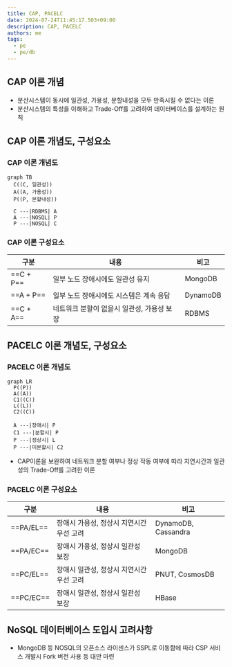 ```yaml
---
title: CAP, PACELC
date: 2024-07-24T11:45:17.503+09:00
description: CAP, PACELC
authors: me
tags: 
  - pe
  - pe/db
---
```


## CAP 이론 개념

- 분산시스템이 동시에 일관성, 가용성, 분할내성을 모두 만족시킬 수 없다는 이론
- 분산시스템의 특성을 이해하고 Trade-Off를 고려하여 데이터베이스를 설계하는 원칙

## CAP 이론 개념도, 구성요소

### CAP 이론 개념도

```mermaid
graph TB
  C((C, 일관성))
  A((A, 가용성))
  P((P, 분할내성))

  C ---|RDBMS| A
  A ---|NOSQL| P
  P ---|NOSQL| C
```

### CAP 이론 구성요소

| 구분 | 내용 | 비고 |
| --- | --- | --- |
| ==C + P== | 일부 노드 장애시에도 일관성 유지 | MongoDB |
| ==A + P== | 일부 노드 장애시에도 시스템은 계속 응답 | DynamoDB |
| ==C + A== | 네트워크 분할이 없을시 일관성, 가용성 보장 | RDBMS |

## PACELC 이론 개념도, 구성요소

### PACELC 이론 개념도

```mermaid
graph LR
  P((P))
  A((A))
  C1((C))
  L((L))
  C2((C))

  A ---|장애시| P
  C1 ---|분할시| P
  P ---|정상시| L
  P ---|미분할시| C2
```

- CAP이론을 보완하여 네트워크 분할 여부나 정상 작동 여부에 따라 지연시간과 일관성의 Trade-Off를 고려한 이론

### PACELC 이론 구성요소

| 구분 | 내용 | 비고 |
| --- | --- | --- |
| ==PA/EL== | 장애시 가용성, 정상시 지연시간 우선 고려 | DynamoDB, Cassandra |
| ==PA/EC== | 장애시 가용성, 정상시 일관성 보장 | MongoDB |
| ==PC/EL== | 장애시 일관성, 정상시 지연시간 우선 고려 | PNUT, CosmosDB |
| ==PC/EC== | 장애시 일관성, 정상시 일관성 보장 | HBase |

## NoSQL 데이터베이스 도입시 고려사항

- MongoDB 등 NOSQL의 오픈소스 라이센스가 SSPL로 이동함에 따라 CSP 서비스 개발시 Fork 버전 사용 등 대안 마련
